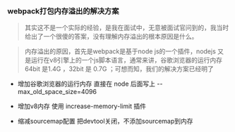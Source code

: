 ### webpack打包内存溢出的解决方案
>其实这不是一个实际的经验，是我在面试中，无意被面试官问到的，我当时给出了一个很傻的答案，没有理解内存溢出的根本原因是什么。

>内存溢出的原因，首先是webpack是基于node js的一个插件，nodejs 又是运行在v8引擎上的一个js脚本语言，通常来讲，谷歌浏览器的运行内存64bit 是1.4G ，32bit 是 0.7G ；可想而知，我们的解决方案已经明了

+ 增加谷歌浏览器的运行内存 直接在 node 后面写上 --max_old_space_size=4096 

+ 增加v8内存 使用 increase-memory-limit 插件

+ 缩减sourcemap配置 把devtool关闭，不添加sourcemap到内存